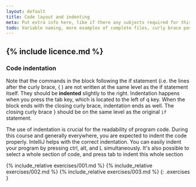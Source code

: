 ```yaml
---
layout: default
title: Code layout and indenting
meta: Put extra info here, like if there any subjects required for this subject
todo: Variable naming, more examples of complete files, curly brace position
---
```

{% include licence.md %}
---
### Code indentation

Note that the commands in the block following the if statement (i.e. the lines after the curly brace, { ) are not written at the same level as the if statement itself. They should be **indented** slightly to the right. Indentation happens when you press the tab key, which is located to the left of q key. When the block ends with the closing curly brace, indentation ends as well. The closing curly brace } should be on the same level as the original `if` statement.

The use of indentation is crucial for the readability of program code. During this course and generally everywhere, you are expected to indent the code properly. IntelliJ helps with the correct indentation. You can easily indent your program by pressing ctrl, alt, and L simultaneously. It's also possible to select a whole section of code, and press tab to indent this whole section

{% include_relative exercises/001.md %}
{% include_relative exercises/002.md %}
{% include_relative exercises/003.md %}
{: .exercises }
